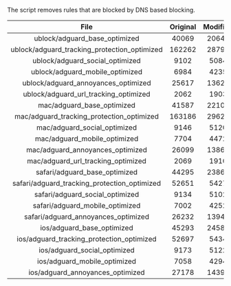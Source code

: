 The script removes rules that are blocked by DNS based blocking.


| File | Original | Modified |
|:----:|:-----:|:-----:|
| ublock/adguard_base_optimized | 40069 | 20643 |
| ublock/adguard_tracking_protection_optimized | 162262 | 28793 |
| ublock/adguard_social_optimized | 9102 | 5084 |
| ublock/adguard_mobile_optimized | 6984 | 4235 |
| ublock/adguard_annoyances_optimized | 25617 | 13629 |
| ublock/adguard_url_tracking_optimized | 2062 | 1903 |
| mac/adguard_base_optimized | 41587 | 22104 |
| mac/adguard_tracking_protection_optimized | 163186 | 29625 |
| mac/adguard_social_optimized | 9146 | 5120 |
| mac/adguard_mobile_optimized | 7704 | 4472 |
| mac/adguard_annoyances_optimized | 26099 | 13869 |
| mac/adguard_url_tracking_optimized | 2069 | 1910 |
| safari/adguard_base_optimized | 44295 | 23866 |
| safari/adguard_tracking_protection_optimized | 52651 | 5427 |
| safari/adguard_social_optimized | 9134 | 5102 |
| safari/adguard_mobile_optimized | 7002 | 4252 |
| safari/adguard_annoyances_optimized | 26232 | 13945 |
| ios/adguard_base_optimized | 45293 | 24589 |
| ios/adguard_tracking_protection_optimized | 52697 | 5434 |
| ios/adguard_social_optimized | 9173 | 5122 |
| ios/adguard_mobile_optimized | 7058 | 4294 |
| ios/adguard_annoyances_optimized | 27178 | 14396 |